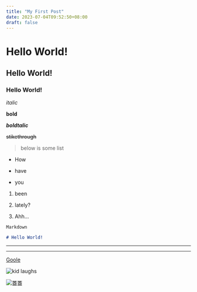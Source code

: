 ```yaml
---
title: "My First Post"
date: 2023-07-04T09:52:50+08:00
draft: false
---
```

# Hello World!
## Hello World!
### Hello World!
_italic_

**bold**

___boldtalic___

~~stikethrough~~

>below is some list

- How

* have

+ you

1. been

2. lately?

3. Ahh...

`Markdown`

```markdown =
# Hello World!
```

---


***

[Goole](https://www.google.com.tw/?h1=zh_TW)

![kid laughs](https://media.giphy.com/media/gj0QdZ9FgqGhOBNlFS/giphy.gif)

![蓋蓋](https://media.giphy.com/media/fvjBHSTYMcE1fKcrP9/giphy.gif)

